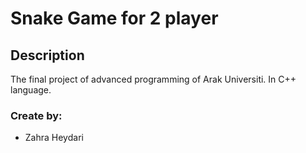 # Snake Game for 2 player

## Description

The final project of advanced programming of Arak Universiti.
In C++ language.

### Create by:

- Zahra Heydari
